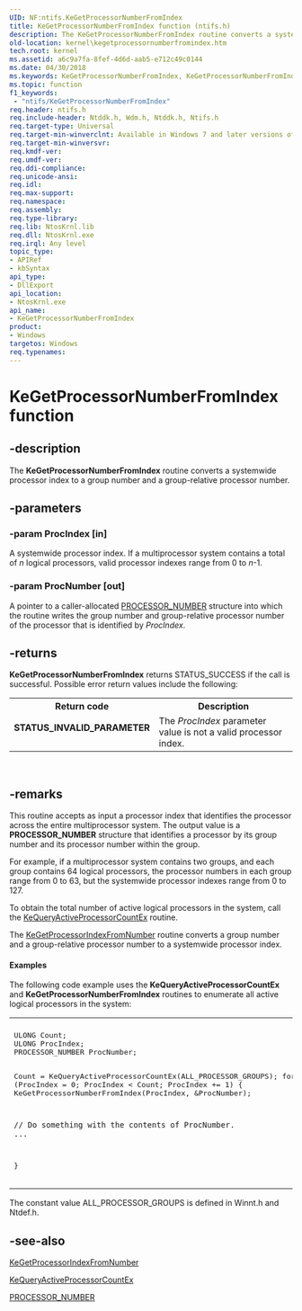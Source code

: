 ```yaml
---
UID: NF:ntifs.KeGetProcessorNumberFromIndex
title: KeGetProcessorNumberFromIndex function (ntifs.h)
description: The KeGetProcessorNumberFromIndex routine converts a systemwide processor index to a group number and a group-relative processor number.
old-location: kernel\kegetprocessornumberfromindex.htm
tech.root: kernel
ms.assetid: a6c9a7fa-8fef-4d6d-aab5-e712c49c0144
ms.date: 04/30/2018
ms.keywords: KeGetProcessorNumberFromIndex, KeGetProcessorNumberFromIndex routine [Kernel-Mode Driver Architecture], k105_c0b567bd-4436-4f6a-87a2-86d8b165e2dc.xml, kernel.kegetprocessornumberfromindex, wdm/KeGetProcessorNumberFromIndex
ms.topic: function
f1_keywords:
 - "ntifs/KeGetProcessorNumberFromIndex"
req.header: ntifs.h
req.include-header: Ntddk.h, Wdm.h, Ntddk.h, Ntifs.h
req.target-type: Universal
req.target-min-winverclnt: Available in Windows 7 and later versions of Windows.
req.target-min-winversvr: 
req.kmdf-ver: 
req.umdf-ver: 
req.ddi-compliance: 
req.unicode-ansi: 
req.idl: 
req.max-support: 
req.namespace: 
req.assembly: 
req.type-library: 
req.lib: NtosKrnl.lib
req.dll: NtosKrnl.exe
req.irql: Any level
topic_type:
- APIRef
- kbSyntax
api_type:
- DllExport
api_location:
- NtosKrnl.exe
api_name:
- KeGetProcessorNumberFromIndex
product:
- Windows
targetos: Windows
req.typenames: 
---
```


# KeGetProcessorNumberFromIndex function


## -description


The <b>KeGetProcessorNumberFromIndex</b> routine converts a systemwide processor index to a group number and a group-relative processor number.


## -parameters




### -param ProcIndex [in]

A systemwide processor index. If a multiprocessor system contains a total of <i>n</i> logical processors, valid processor indexes range from 0 to <i>n</i>-1. 


### -param ProcNumber [out]

A pointer to a caller-allocated <a href="https://docs.microsoft.com/windows-hardware/drivers/ddi/content/miniport/ns-miniport-_processor_number">PROCESSOR_NUMBER</a> structure into which the routine writes the group number and group-relative processor number of the processor that is identified by <i>ProcIndex</i>. 


## -returns



<b>KeGetProcessorNumberFromIndex</b> returns STATUS_SUCCESS if the call is successful. Possible error return values include the following:

<table>
<tr>
<th>Return code</th>
<th>Description</th>
</tr>
<tr>
<td width="40%">
<dl>
<dt><b>STATUS_INVALID_PARAMETER</b></dt>
</dl>
</td>
<td width="60%">
The <i>ProcIndex</i> parameter value is not a valid processor index.

</td>
</tr>
</table>
 




## -remarks



This routine accepts as input a processor index that identifies the processor across the entire multiprocessor system. The output value is a <b>PROCESSOR_NUMBER</b> structure that identifies a processor by its group number and its processor number within the group.

For example, if a multiprocessor system contains two groups, and each group contains 64 logical processors, the processor numbers in each group range from 0 to 63, but the systemwide processor indexes range from 0 to 127.

To obtain the total number of active logical processors in the system, call the <a href="https://docs.microsoft.com/windows-hardware/drivers/ddi/content/ntddk/nf-ntddk-kequeryactiveprocessorcountex">KeQueryActiveProcessorCountEx</a> routine.

The <a href="https://docs.microsoft.com/windows-hardware/drivers/ddi/content/ntifs/nf-ntifs-kegetprocessorindexfromnumber">KeGetProcessorIndexFromNumber</a> routine converts a group number and a group-relative processor number to a systemwide processor index.


#### Examples

The following code example uses the <b>KeQueryActiveProcessorCountEx</b> and <b>KeGetProcessorNumberFromIndex</b> routines to enumerate all active logical processors in the system:

<div class="code"><span codelanguage=""><table>
<tr>
<th></th>
</tr>
<tr>
<td>
<pre>ULONG Count;
ULONG ProcIndex;
PROCESSOR_NUMBER ProcNumber;

Count = KeQueryActiveProcessorCountEx(ALL_PROCESSOR_GROUPS);
for (ProcIndex = 0; ProcIndex < Count; ProcIndex += 1)
{
    KeGetProcessorNumberFromIndex(ProcIndex, &ProcNumber);

    // Do something with the contents of ProcNumber.
    ...
}</pre>
</td>
</tr>
</table></span></div>
The constant value ALL_PROCESSOR_GROUPS is defined in Winnt.h and Ntdef.h. 

<div class="code"></div>



## -see-also




<a href="https://docs.microsoft.com/windows-hardware/drivers/ddi/content/ntifs/nf-ntifs-kegetprocessorindexfromnumber">KeGetProcessorIndexFromNumber</a>



<a href="https://docs.microsoft.com/windows-hardware/drivers/ddi/content/ntddk/nf-ntddk-kequeryactiveprocessorcountex">KeQueryActiveProcessorCountEx</a>



<a href="https://docs.microsoft.com/windows-hardware/drivers/ddi/content/miniport/ns-miniport-_processor_number">PROCESSOR_NUMBER</a>
 

 

